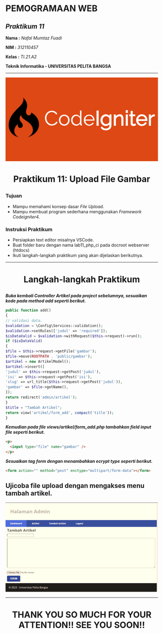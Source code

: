 # **PEMOGRAMAAN WEB**
## *Praktikum 11*
**Nama :** _Nafal Mumtaz Fuadi_

**NIM :** _312110457_

**Kelas :** _TI.21.A2_

**Teknik Informatika - UNIVERSITAS PELITA BANGSA**

---

![gambar](README_img/Codeigniter.png)

# <p align="center">Praktikum 11: Upload File Gambar</p>

### Tujuan

- Mampu memahami konsep dasar _File Upload_.
- Mampu membuat program sederhana menggunakan _Framework Codeigniter4_.

### Instruksi Praktikum

- Persiapkan text editor misalnya VSCode.
- Buat folder baru dengan nama lab11_php_ci pada docroot webserver (htdocs)
- Ikuti langkah-langkah praktikum yang akan dijelaskan berikutnya.

---

# <p align="center">Langkah-langkah Praktikum</p>

**_Buka kembali Controller Artikel pada project sebelumnya, sesuaikan kode pada method add seperti berikut._**

```php
public function add()
{
// validasi data.
$validation = \Config\Services::validation();
$validation->setRules(['judul' => 'required']);
$isDataValid = $validation->withRequest($this->request)->run();
if ($isDataValid)
{
$file = $this->request->getFile('gambar');
$file->move(ROOTPATH . 'public/gambar');
$artikel = new ArtikelModel();
$artikel->insert([
'judul' => $this->request->getPost('judul'),
'isi' => $this->request->getPost('isi'),
'slug' => url_title($this->request->getPost('judul')),
'gambar' => $file->getName(),
]);
return redirect('admin/artikel');
}
$title = "Tambah Artikel";
return view('artikel/form_add', compact('title'));
}
```

**_Kemudian pada file views/artikel/form_add.php tambahkan field input file seperti berikut._**

```html
<p>
  <input type="file" name="gambar" />
</p>
```

**_Sesuaikan tag form dengan menambahkan ecrypt type seperti berikut._**

```html
<form action="" method="post" enctype="multipart/form-data"></form>
```

## Ujicoba file upload dengan mengakses menu tambah artikel.

![Image](README_img/add.png)

---

# <P align="center"> THANK YOU SO MUCH FOR YOUR ATTENTION!! SEE YOU SOON!!
